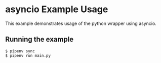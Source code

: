 # asyncio Example Usage

This example demonstrates usage of the python wrapper using asyncio. 

## Running the example

```
$ pipenv sync
$ pipenv run main.py
```